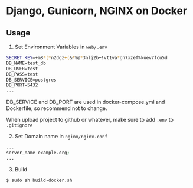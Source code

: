 # Django, Gunicorn, NGINX on Docker

## Usage

1. Set Environment Variables in `web/.env`

```bash
SECRET_KEY=+m8*(*n2dgz+(&*%@*3nlj2b+!vt1va*gn7xzef%kuev7fcu5d
DB_NAME=test_db
DB_USER=test
DB_PASS=test
DB_SERVICE=postgres
DB_PORT=5432
...
```

DB_SERVICE and DB_PORT are used in docker-compose.yml and Dockerfile, so recommend not to change.

When upload project to github or whatever, make sure to add `.env` to `.gitignore` 

2. Set Domain name in `nginx/nginx.conf`

```bash
...
server_name example.org;
...
```

3. Build

```bash
$ sudo sh build-docker.sh
```
